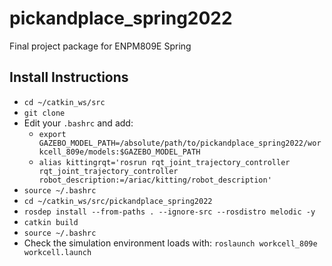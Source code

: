 # pickandplace_spring2022
Final project package for ENPM809E Spring

## Install Instructions
- `cd ~/catkin_ws/src`
- `git clone`
- Edit your `.bashrc` and add:
  - `export GAZEBO_MODEL_PATH=/absolute/path/to/pickandplace_spring2022/workcell_809e/models:$GAZEBO_MODEL_PATH`
  - `alias kittingrqt='rosrun rqt_joint_trajectory_controller rqt_joint_trajectory_controller robot_description:=/ariac/kitting/robot_description'`
- `source ~/.bashrc`
- `cd ~/catkin_ws/src/pickandplace_spring2022`
- `rosdep install --from-paths . --ignore-src --rosdistro melodic -y`
- `catkin build`
- `source ~/.bashrc`
- Check the simulation environment loads with: `roslaunch workcell_809e workcell.launch`



